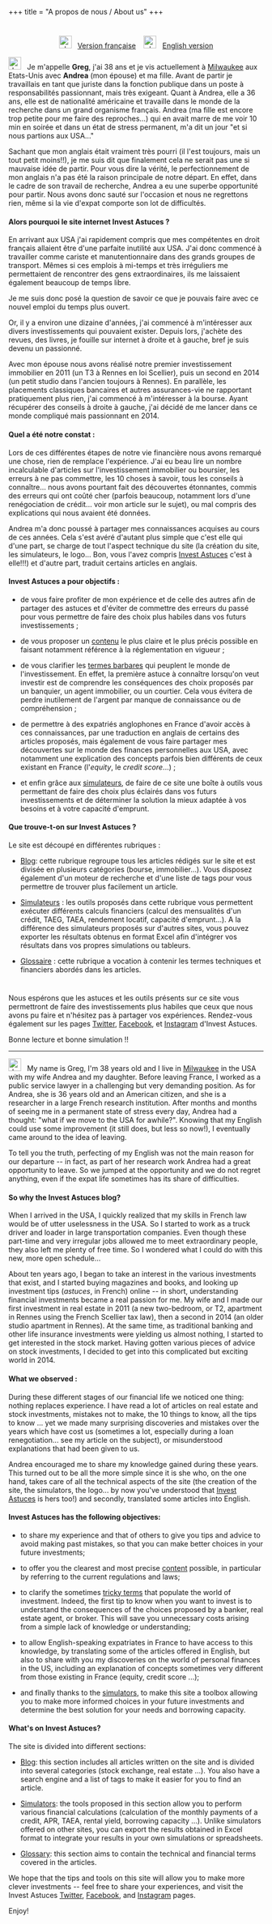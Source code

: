 +++
title = "A propos de nous / About us"
+++

# <a name="French">

<p style="text-align: center;" markdown = "1"> 
<img src="/img/fr.png" alt="drawing" style="width:25px;"/> &nbsp; <a href="#French">Version fran&ccedil;aise</a>&nbsp; &nbsp; 
<img src="/img/usa.png" alt="drawing" style="width:25px;"/> &nbsp; <a href="#English">English version</a>
</p>


<img src="/img/fr.png" alt="drawing" style="width:25px;"/> &nbsp; 
Je m'appelle <b>Greg</b>, j'ai 38 ans et je vis actuellement &agrave; [Milwaukee](https://www.visitmilwaukee.org/) aux Etats-Unis avec <b>Andrea</b> (mon &eacute;pouse) et ma fille. Avant de partir je travaillais en tant que juriste dans la fonction publique dans un poste &agrave; responsabilit&eacute;s passionnant, mais tr&egrave;s exigeant.
Quant &agrave; Andrea, elle a 36 ans, elle est de nationalit&eacute; am&eacute;ricaine et travaille dans le monde de la recherche dans un grand organisme fran&ccedil;ais. Andrea (ma fille est encore trop petite pour me faire des reproches...) qui en avait marre de me voir 10 min en soir&eacute;e et dans un &eacute;tat de stress permanent, m'a dit un jour "et si nous partions aux USA..." 

Sachant que mon anglais &eacute;tait vraiment tr&egrave;s pourri (il l'est toujours, mais un tout petit moins!!), je me suis dit que finalement cela ne serait pas une si mauvaise id&eacute;e de partir. Pour vous dire la v&eacute;rit&eacute;, le perfectionnement de mon anglais n'a pas &eacute;t&eacute; la raison principale de notre d&eacute;part. En effet, dans le cadre de son travail de recherche, Andrea a eu une superbe opportunit&eacute; pour partir. Nous avons donc saut&eacute; sur l'occasion et nous ne regrettons rien, m&ecirc;me si la vie d'expat comporte son lot de difficult&eacute;s.

#### Alors pourquoi le site internet Invest Astuces ?

En arrivant aux USA j'ai rapidement compris que mes comp&eacute;tentes en droit fran&ccedil;ais allaient &ecirc;tre d'une parfaite inutilit&eacute; aux USA. J'ai donc commenc&eacute; &agrave; travailler comme cariste et manutentionnaire dans des grands groupes de transport. M&ecirc;mes si ces emplois &agrave; mi-temps et tr&egrave;s irr&eacute;guliers me permettaient de rencontrer des gens extraordinaires, ils me laissaient &eacute;galement beaucoup de temps libre. 

Je me suis donc pos&eacute; la question de savoir ce que je pouvais faire avec ce nouvel emploi du temps plus ouvert. 

Or, il y a environ une dizaine d'ann&eacute;es, j'ai commenc&eacute; &agrave; m'int&eacute;resser aux divers investissements qui pouvaient exister. Depuis lors, j'ach&egrave;te des revues, des livres, je fouille sur internet &agrave; droite et &agrave; gauche, bref je suis devenu un passionn&eacute;.

Avec mon &eacute;pouse nous avons r&eacute;alis&eacute; notre premier investissement immobilier en 2011 (un T3 &agrave; Rennes en loi Scellier), puis un second en 2014 (un petit studio dans l'ancien toujours &agrave; Rennes).
En parall&egrave;le, les placements classiques bancaires et autres assurances-vie ne rapportant pratiquement plus rien, j'ai commenc&eacute; &agrave; m'int&eacute;resser &agrave; la bourse. Ayant r&eacute;cup&eacute;rer des conseils &agrave; droite &agrave; gauche, j'ai d&eacute;cid&eacute; de me lancer dans ce monde compliqu&eacute; mais passionnant en 2014.

#### Quel a &eacute;t&eacute; notre constat :

Lors de ces diff&eacute;rentes &eacute;tapes de notre vie financi&egrave;re nous avons remarqu&eacute; une chose, rien de remplace l'exp&eacute;rience. 
J'ai eu beau lire un nombre incalculable d'articles sur l'investissement immobilier ou boursier, les erreurs &agrave; ne pas commettre, les 10 choses &agrave; savoir, tous les conseils &agrave; conna&icirc;tre... nous avons pourtant fait des d&eacute;couvertes &eacute;tonnantes, commis des erreurs qui ont co&ucirc;t&eacute; cher (parfois beaucoup, notamment lors d'une ren&eacute;gociation de cr&eacute;dit... voir mon article sur le sujet), ou mal compris des explications qui nous avaient &eacute;t&eacute; donn&eacute;es.

Andrea m'a donc pouss&eacute; &agrave; partager mes connaissances acquises au cours de ces ann&eacute;es. Cela s'est av&eacute;r&eacute; d'autant plus simple que c'est elle qui d'une part, se charge de tout l'aspect technique du site (la cr&eacute;ation du site, les simulateurs, le logo... Bon, vous l'avez compris [Invest Astuces](https://investastuces.com) c'est &agrave; elle!!!) et d'autre part, traduit certains articles en anglais. 

#### Invest Astuces a pour objectifs :

- de vous faire profiter de mon exp&eacute;rience et de celle des autres afin de partager des astuces et d'&eacute;viter de commettre des erreurs du pass&eacute; pour vous permettre de faire des choix plus habiles dans vos futurs investissements ;

- de vous proposer un [contenu](https://investastuces.com/blog) le plus claire et le plus pr&eacute;cis possible en faisant notamment r&eacute;f&eacute;rence &agrave; la r&eacute;glementation en vigueur ;

- de vous clarifier les [termes barbares](https://investastuces.com/glossaire) qui peuplent le monde de l'investissement. En effet, la premi&egrave;re astuce &agrave; conna&icirc;tre lorsqu'on veut investir est de comprendre les cons&eacute;quences des choix propos&eacute;s par  un banquier, un agent immobilier, ou un courtier. Cela vous &eacute;vitera de perdre inutilement de l'argent par manque de connaissance ou de compr&eacute;hension ;

- de permettre &agrave; des expatri&eacute;s anglophones en France d'avoir acc&egrave;s &agrave; ces connaissances, par une traduction en anglais de certains des articles propos&eacute;s, mais &eacute;galement de vous faire partager mes d&eacute;couvertes sur le monde des finances personnelles aux USA, avec notamment une explication des concepts parfois bien diff&eacute;rents de ceux existant en France (l'<i>equity</i>, le <i>credit score</i>...) ;

- et enfin gr&acirc;ce aux [simulateurs](https://investastuces.com/simulateurs), de faire de ce site une bo&icirc;te &agrave; outils vous permettant de faire des choix plus &eacute;clair&eacute;s dans vos futurs investissements et de d&eacute;terminer la solution la mieux adapt&eacute;e &agrave; vos besoins et &agrave; votre capacit&eacute; d'emprunt.


#### Que trouve-t-on sur Invest Astuces ?

Le site est d&eacute;coup&eacute; en diff&eacute;rentes rubriques :

- [Blog](https://investastuces.com/blog): cette rubrique regroupe tous les articles r&eacute;dig&eacute;s sur le site et est divis&eacute;e en plusieurs cat&eacute;gories (bourse, immobilier...). Vous disposez &eacute;galement d'un moteur de recherche et d'une liste de tags pour vous permettre de trouver plus facilement un article.

- [Simulateurs](https://investastuces.com/simulateurs) : les outils propos&eacute;s dans cette rubrique vous permettent ex&eacute;cuter diff&eacute;rents calculs financiers (calcul des mensualit&eacute;s d'un cr&eacute;dit, TAEG, TAEA, rendement locatif, capacit&eacute; d'emprunt...). A la diff&eacute;rence des simulateurs propos&eacute;s sur d'autres sites, vous pouvez exporter les r&eacute;sultats obtenus en format Excel afin d'int&eacute;grer vos r&eacute;sultats dans vos propres simulations ou tableurs.

- [Glossaire](https://investastuces.com/glossaire) : cette rubrique a vocation &agrave; contenir les termes techniques et financiers abord&eacute;s dans les articles. 

# <a name="English">


Nous esp&eacute;rons que les astuces et les outils pr&eacute;sents sur ce site vous permettront de faire des investissements plus habiles que ceux que nous avons pu faire et n'h&eacute;sitez pas &agrave; partager vos exp&eacute;riences.
Rendez-vous &eacute;galement sur les pages [Twitter](http://twitter.com/investastuces), [Facebook](http://tfacebook.com/investastuces), et [Instagram](http://instagram.com/investastuces) d'Invest Astuces.

Bonne lecture et bonne simulation !!

***


<img src="/img/usa.png" alt="drawing" style="width:25px;"/> &nbsp; 
My name is Greg, I'm 38 years old and I live in [Milwaukee](https://www.visitmilwaukee.org/) in the USA with my wife Andrea and my daughter. Before leaving France, I worked as a public service lawyer in a challenging but very demanding position.
As for Andrea, she is 36 years old and an American citizen, and she is a researcher in a large French research institution.  After months and months of seeing me in a permanent state of stress every day, Andrea had a thought: "what if we move to the USA for awhile?". Knowing that my English could use some improvement (it still does, but less so now!), I eventually came around to the idea of leaving.

To tell you the truth, perfecting of my English was not the main reason for our departure -- in fact, as part of her research work Andrea had a great opportunity to leave. So we jumped at the opportunity and we do not regret anything, even if the expat life sometimes has its share of difficulties.

#### So why the Invest Astuces blog?

When I arrived in the USA, I quickly realized that my skills in French law would be of utter uselessness in the USA. So I started to work as a truck driver and loader in large transportation companies. Even though these part-time and very irregular jobs allowed me to meet extraordinary people, they also left me plenty of free time. So I wondered what I could do with this new, more open schedule...

About ten years ago, I began to take an interest in the various investments that exist, and I started buying magazines and books, and looking up investment tips (<i>astuces</i>, in French) online -- in short, understanding financial investments became a real passion for me. My wife and I made our first investment in real estate in 2011 (a new two-bedroom, or T2, apartment in Rennes using the French Scellier tax law), then a second in 2014 (an older studio apartment in Rennes). At the same time, as traditional banking and other life insurance investments were yielding us almost nothing, I started to get interested in the stock market. Having gotten various pieces of advice on stock investments, I decided to get into this complicated but exciting world in 2014.

#### What we observed :

During these different stages of our financial life we noticed one thing: nothing replaces experience. I have read a lot of articles on real estate and stock investments, mistakes not to make, the 10 things to know, all the tips to know ... yet we made many surprising discoveries and mistakes over the years which have cost us (sometimes a lot, especially during a loan renegotiation... see my article on the subject), or misunderstood explanations that had been given to us.

Andrea encouraged me to share my knowledge gained during these years. This turned out to be all the more simple since it is she who, on the one hand, takes care of all the technical aspects of the site (the creation of the site, the simulators, the logo... by now you've understood that [Invest Astuces](https://investastuces.com) is hers too!) and secondly, translated some articles into English.

#### Invest Astuces has the following objectives:

- to share my experience and that of others to give you tips and advice to avoid making past mistakes, so that you can make better choices in your future investments;

- to offer you the clearest and most precise [content](https://investastuces.com/blog) possible, in particular by referring to the current regulations and laws;

- to clarify the sometimes [tricky terms](https://investastuces.com/glossaire) that populate the world of investment. Indeed, the first tip to know when you want to invest is to understand the consequences of the choices proposed by a banker, real estate agent, or broker. This will save you unnecessary costs arising from a simple lack of knowledge or understanding;

- to allow English-speaking expatriates in France to have access to this knowledge, by translating some of the articles offered in English, but also to share with you my discoveries on the world of personal finances in the US, including an explanation of concepts sometimes very different from those existing in France (equity, credit score ...);

- and finally thanks to the [simulators](https://investastuces.com/simulateurs), to make this site a toolbox allowing you to make more informed choices in your future investments and determine the best solution for your needs and borrowing capacity.

#### What's on Invest Astuces?

The site is divided into different sections:

- [Blog](https://investastuces.com/blog): this section includes all articles written on the site and is divided into several categories (stock exchange, real estate ...). You also have a search engine and a list of tags to make it easier for you to find an article.

- [Simulators](https://investastuces.com/simulateurs): the tools proposed in this section allow you to perform various financial calculations (calculation of the monthly payments of a credit, APR, TAEA, rental yield, borrowing capacity ...). Unlike simulators offered on other sites, you can export the results obtained in Excel format to integrate your results in your own simulations or spreadsheets.

- [Glossary](https://investastuces.com/glossaire): this section aims to contain the technical and financial terms covered in the articles.

We hope that the tips and tools on this site will allow you to make more clever investments -- feel free to share your experiences, and visit the Invest Astuces [Twitter](http://twitter.com/investastuces), [Facebook](http://tfacebook.com/investastuces), and [Instagram](http://instagram.com/investastuces) pages.

Enjoy!

